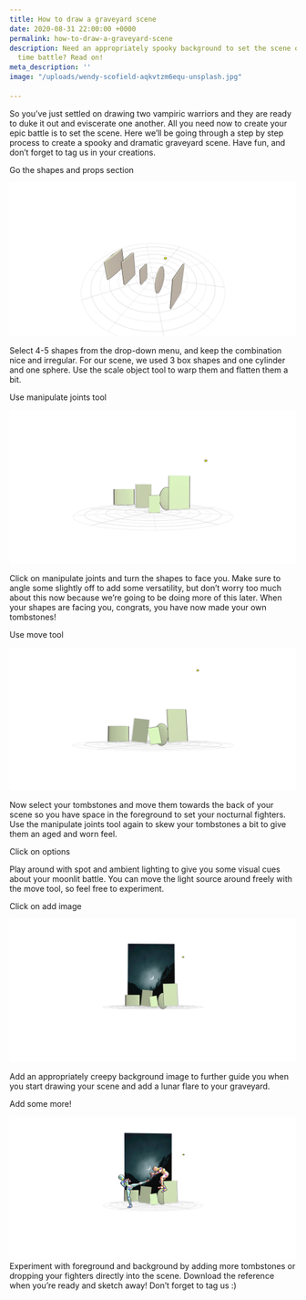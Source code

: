 ```yaml
---
title: How to draw a graveyard scene
date: 2020-08-31 22:00:00 +0000
permalink: how-to-draw-a-graveyard-scene
description: Need an appropriately spooky background to set the scene of your night
  time battle? Read on!
meta_description: ''
image: "/uploads/wendy-scofield-aqkvtzm6equ-unsplash.jpg"

---
```

So you’ve just settled on drawing two vampiric warriors and they are ready to duke it out and eviscerate one another. All you need now to create your epic battle is to set the scene. Here we’ll be going through a step by step process to create a spooky and dramatic graveyard scene. Have fun, and don’t forget to tag us in your creations.

Go the shapes and props section

![](/uploads/justsketchme-screenshot.png)

Select 4-5 shapes from the drop-down menu, and keep the combination nice and irregular. For our scene, we used 3 box shapes and one cylinder and one sphere. Use the scale object tool to warp them and flatten them a bit.

Use manipulate joints tool

![](/uploads/justsketchme-screenshot-1.png)

Click on manipulate joints and turn the shapes to face you. Make sure to angle some slightly off to add some versatility, but don’t worry too much about this now because we’re going to be doing more of this later. When your shapes are facing you, congrats, you have now made your own tombstones!

Use move tool

![](/uploads/justsketchme-screenshot-2.png)

Now select your tombstones and move them towards the back of your scene so you have space in the foreground to set your nocturnal fighters. Use the manipulate joints tool again to skew your tombstones a bit to give them an aged and worn feel.

Click on options

Play around with spot and ambient lighting to give you some visual cues about your moonlit battle. You can move the light source around freely with the move tool, so feel free to experiment.

Click on add image

![](/uploads/justsketchme-screenshot-3.png)

Add an appropriately creepy background image to further guide you when you start drawing your scene and add a lunar flare to your graveyard.

Add some more!

![](/uploads/justsketchme-screenshot-4.png)  
Experiment with foreground and background by adding more tombstones or dropping your fighters directly into the scene. Download the reference when you’re ready and sketch away! Don’t forget to tag us :)